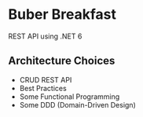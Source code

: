 # Buber Breakfast

REST API using .NET 6

## Architecture Choices

- CRUD REST API
- Best Practices
- Some Functional Programming
- Some DDD (Domain-Driven Design)
